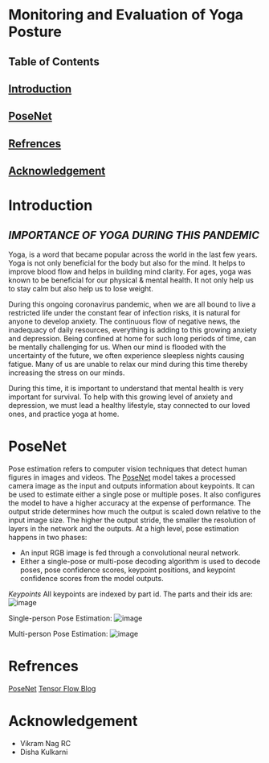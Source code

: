 # Monitoring and Evaluation of Yoga Posture

## Table of Contents

## [Introduction]()
## [PoseNet]()
## [Refrences]()
## [Acknowledgement]()

# Introduction

## _IMPORTANCE OF YOGA DURING THIS PANDEMIC_
Yoga, is a word that became popular across the world in the last few years. Yoga is not only beneficial for the body but also for the mind. It helps to improve blood flow and helps in building mind clarity. For ages, yoga was known to be beneficial for our physical & mental health. It not only help us to stay calm but also help us to lose weight.

During this ongoing coronavirus pandemic, when we are all bound to live a restricted life under the constant fear of infection risks, it is natural for anyone to develop anxiety. The continuous flow of negative news, the inadequacy of daily resources, everything is adding to this growing anxiety and depression. Being confined at home for such long periods of time, can be mentally challenging for us. When our mind is flooded with the uncertainty of the future, we often experience sleepless nights causing fatigue. Many of us are unable to relax our mind during this time thereby increasing the stress on our minds. 

During this time, it is important to understand that mental health is very important for survival. To help with this growing level of anxiety and depression, we must lead a healthy lifestyle, stay connected to our loved ones, and practice yoga at home.

# PoseNet
Pose estimation refers to computer vision techniques that detect human figures in images and videos. The [PoseNet](https://github.com/tensorflow/tfjs-models/tree/master/posenet) model takes a processed camera image as the input and outputs information about keypoints. It can be used to estimate either a single pose or multiple poses. It also configures the model to have a higher accuracy at the expense of performance. The output stride determines how much the output is scaled down relative to the input image size. The higher the output stride, the smaller the resolution of layers in the network and the outputs.
At a high level, pose estimation happens in two phases: 
* An input RGB image is fed through a convolutional neural network.
* Either a single-pose or multi-pose decoding algorithm is used to decode poses, pose confidence scores, keypoint positions, and keypoint confidence scores from the model outputs.

_Keypoints_
All keypoints are indexed by part id. The parts and their ids are:
![image](https://user-images.githubusercontent.com/54993262/120840126-7048ad00-c587-11eb-8d49-fcbb25cd2081.png)

Single-person Pose Estimation:
![image](https://user-images.githubusercontent.com/54993262/120841083-af2b3280-c588-11eb-9aa0-5c332b13226e.png)

Multi-person Pose Estimation:
![image](https://user-images.githubusercontent.com/54993262/120840620-1dbbc080-c588-11eb-833f-e86ccf7a8f19.png)

# Refrences 
[PoseNet]((https://github.com/tensorflow/tfjs-models/tree/master/posenet))
[Tensor Flow Blog](https://blog.tensorflow.org/2018/05/real-time-human-pose-estimation-in.html)

# Acknowledgement
* Vikram Nag RC
* Disha Kulkarni
















